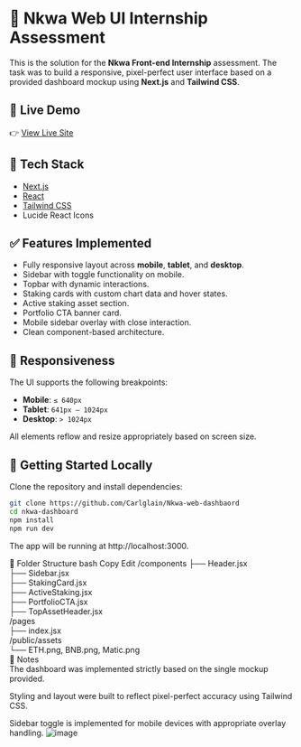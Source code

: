 # 🧠 Nkwa Web UI Internship Assessment

This is the solution for the **Nkwa Front-end Internship** assessment. The task was to build a responsive, pixel-perfect user interface based on a provided dashboard mockup using **Next.js** and **Tailwind CSS**.

## 📸 Live Demo

👉 [View Live Site](https://nkwa-web-dashbaord-vpk9.vercel.app/)

## 🧰 Tech Stack

- [Next.js](https://nextjs.org/)
- [React](https://reactjs.org/)
- [Tailwind CSS](https://tailwindcss.com/)
- Lucide React Icons

## ✅ Features Implemented

- Fully responsive layout across **mobile**, **tablet**, and **desktop**.
- Sidebar with toggle functionality on mobile.
- Topbar with dynamic interactions.
- Staking cards with custom chart data and hover states.
- Active staking asset section.
- Portfolio CTA banner card.
- Mobile sidebar overlay with close interaction.
- Clean component-based architecture.

## 📐 Responsiveness

The UI supports the following breakpoints:

- **Mobile**: `≤ 640px`
- **Tablet**: `641px – 1024px`
- **Desktop**: `> 1024px`

All elements reflow and resize appropriately based on screen size.

## 🚀 Getting Started Locally

Clone the repository and install dependencies:

```bash
git clone https://github.com/Carlglain/Nkwa-web-dashbaord
cd nkwa-dashboard
npm install
npm run dev
```
The app will be running at http://localhost:3000.

📁 Folder Structure
bash
Copy
Edit
/components
  ├── Header.jsx  
  ├── Sidebar.jsx  
  ├── StakingCard.jsx  
  ├── ActiveStaking.jsx  
  ├── PortfolioCTA.jsx  
  ├── TopAssetHeader.jsx  
/pages    
  ├── index.jsx  
/public/assets  
  └── ETH.png, BNB.png, Matic.png  
📝 Notes  
The dashboard was implemented strictly based on the single mockup provided.

Styling and layout were built to reflect pixel-perfect accuracy using Tailwind CSS.

Sidebar toggle is implemented for mobile devices with appropriate overlay handling.
![image](https://github.com/user-attachments/assets/c1fa1d8b-7283-4538-9d83-77a8d02d2b79)


